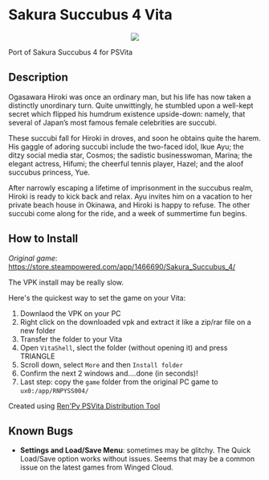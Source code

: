 # Sakura Succubus 4 Vita
<p align="center">
  <img src="https://i.ibb.co/71KWfBk/H2x1-NSwitch-DS-Sakura-Succubus4-image1600w.jpg" />
</p>

Port of Sakura Succubus 4 for PSVita

## Description
Ogasawara Hiroki was once an ordinary man, but his life has now taken a distinctly unordinary turn. Quite unwittingly, he stumbled upon a well-kept secret which flipped his humdrum existence upside-down: namely, that several of Japan’s most famous female celebrities are succubi.

These succubi fall for Hiroki in droves, and soon he obtains quite the harem. His gaggle of adoring succubi include the two-faced idol, Ikue Ayu; the ditzy social media star, Cosmos; the sadistic businesswoman, Marina; the elegant actress, Hifumi; the cheerful tennis player, Hazel; and the aloof succubus princess, Yue.

After narrowly escaping a lifetime of imprisonment in the succubus realm, Hiroki is ready to kick back and relax. Ayu invites him on a vacation to her private beach house in Okinawa, and Hiroki is happy to refuse. The other succubi come along for the ride, and a week of summertime fun begins.

## How to Install
_Original game_: https://store.steampowered.com/app/1466690/Sakura_Succubus_4/

The VPK install may be really slow.

Here's the quickest way to set the game on your Vita:
1. Downlaod the VPK on your PC
2. Right click on the downloaded vpk and extract it like a zip/rar file on a new folder
3. Transfer the folder to your Vita
4. Open `VitaShell`, slect the folder (without opening it) and press TRIANGLE
5. Scroll down, select `More` and then `Install folder`
6. Confirm the next 2 windows and....done (in seconds)!
7. Last step: copy the `game` folder from the original PC game to `ux0:/app/RNPYSS004/`

Created using [Ren'Py PSVita Distribution Tool](https://github.com/SonicMastr/renpy-vita/releases/tag/v1.0)

## Known Bugs
- **Settings and Load/Save Menu**: sometimes may be glitchy. The Quick Load/Save option works without issues. Seems that may be a common issue on the latest games from Winged Cloud.
